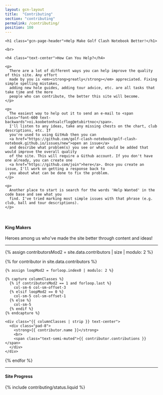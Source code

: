 ```yaml
---
layout: gcn-layout
title:  "Contributing"
section: "contributing"
permalink: /contributing/
position: 100
---
```


<div class="row">

  <div class="col-lg-8 col-lg-offset-2 col-md-10 col-md-offset-1 col-sm-12">

    <h1 class="gcn-page-header">Help Make Golf Clash Notebook Better!</h1>

    <br>

    <h4 class="text-center">How Can You Help?</h4>

    <p>
      There are a lot of different ways you can help improve the quality of this site. Any effort
      made by you is <em><strong>greatly</strong></em> appreciated. Fixing simple spelling mistakes,
      adding new hole guides, adding tour advice, etc. are all tasks that take time and the more
      people who can contribute, the better this site will become.
    </p>

    <p>
      The easiest way to help out it to send an e-mail to <span class="font-600 text-backwards">oi.koobetonhsalcflog@etubirtnoc</span>.
      I'll listen to any ideas, take any missing chests on the chart, club descriptions, etc. If
      you're used to using GitHub then you can
      <a href="https://github.com/golf-clash-notebook/golf-clash-notebook.github.io/issues/new">open an issue</a>
      and describe what problem(s) you see or what could be added that would improve the overall quality
      of the site. This will require a Github account. If you don't have one already, you can create one
      <a href="https://github.com/join">here</a>. Once you create an issue, I'll work on getting a response back to
      you about what can be done to fix the problem.
    </p>

    <p>
      Another place to start is search for the words 'Help Wanted' in the code base and see what you
      find. I've tried marking most simple issues with that phrase (e.g. club, ball and tour descriptions).
    </p>

  </div>

</div>

<br>

<div class="row">

  <a id="ContributorList"></a>

  <div class="col-xs-12">
    <h4 class="text-center margin-4">
      King Makers
    </h4>
    <div class="text-center text-semi-muted">
      Heroes among us who've made the site better through content and ideas!
    </div>
  </div>

  <div class="col-md-10 col-md-offset-1 col-xs-12">
    <hr>
  </div>

  {% assign contributorsMod2 = site.data.contributors | size | modulo: 2 %}

  {% for contributor in site.data.contributors %}

    {% assign loopMod2 = forloop.index0 | modulo: 2 %}

    {% capture columnClasses %}
      {% if contributorsMod2 == 1 and forloop.last %}
        col-sm-6 col-sm-offset-3
      {% elsif loopMod2 == 0 %}
        col-sm-5 col-sm-offset-1
      {% else %}
        col-sm-5
      {% endif %}
    {% endcapture %}

    <div class="{{ columnClasses | strip }} text-center">
      <div class="pad-8">
        <strong>{{ contributor.name }}</strong>
        <br>
        <span class="text-semi-muted">{{ contributor.contributions }}</span>
      </div>
    </div>
  {% endfor %}

  <div class="col-md-10 col-md-offset-1 col-xs-12">
    <hr>
  </div>

</div>

<div class="row">
  <div class="col-lg-8 col-lg-offset-2 col-md-10 col-md-offset-1 col-sm-12">
    <h4 class="text-center">Site Progress</h4>
    {% include contributing/status.liquid %}
  </div>
</div>
